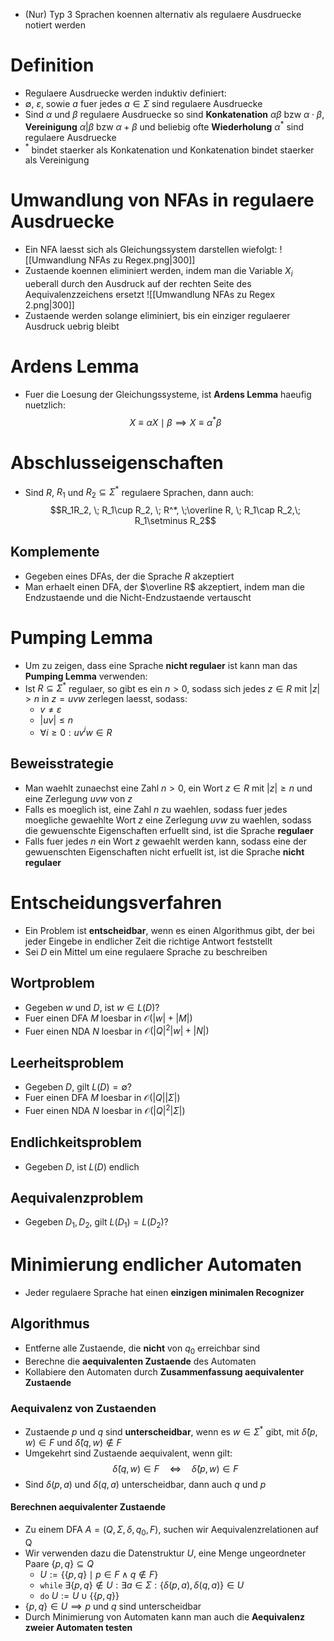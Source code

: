 - (Nur) Typ 3 Sprachen koennen alternativ als regulaere Ausdruecke notiert werden
# Definition
- Regulaere Ausdruecke werden induktiv definiert: 
- $\emptyset$, $\varepsilon$, sowie $a$ fuer jedes $a \in \Sigma$ sind regulaere Ausdruecke
- Sind $\alpha$ und $\beta$ regulaere Ausdruecke so sind **Konkatenation** $\alpha \beta$ bzw $\alpha \cdot \beta$, **Vereinigung** $\alpha | \beta$ bzw $\alpha + \beta$ und beliebig ofte **Wiederholung** $\alpha^*$ sind regulaere Ausdruecke
- $^*$ bindet staerker als Konkatenation und Konkatenation bindet staerker als Vereinigung
# Umwandlung von NFAs in regulaere Ausdruecke
- Ein NFA laesst sich als Gleichungssystem darstellen wiefolgt:
![[Umwandlung NFAs zu Regex.png|300]]
- Zustaende koennen eliminiert werden, indem man die Variable $X_i$ ueberall durch den Ausdruck auf der rechten Seite des Aequivalenzzeichens ersetzt
![[Umwandlung NFAs zu Regex 2.png|300]]
- Zustaende werden solange eliminiert, bis ein einziger regulaerer Ausdruck uebrig bleibt
# Ardens Lemma
- Fuer die Loesung der Gleichungssysteme, ist **Ardens Lemma** haeufig nuetzlich:
$$X \equiv \alpha X\mid \beta \implies X \equiv \alpha^*\beta$$
# Abschlusseigenschaften
- Sind $R$, $R_1$ und $R_2 \subseteq \Sigma^*$ regulaere Sprachen, dann auch:
$$R_1R_2, \; R_1\cup R_2, \; R^*, \;\overline R, \; R_1\cap R_2,\; R_1\setminus R_2$$
## Komplemente
- Gegeben eines DFAs, der die Sprache $R$ akzeptiert
- Man erhaelt einen DFA, der $\overline R$ akzeptiert, indem man die Endzustaende und die Nicht-Endzustaende vertauscht
# Pumping Lemma
- Um zu zeigen, dass eine Sprache **nicht regulaer** ist kann man das **Pumping Lemma** verwenden: 
- Ist $R \subseteq \Sigma^*$ regulaer, so gibt es ein $n>0$, sodass sich jedes $z\in R$ mit $|z|>n$ in $z = uvw$ zerlegen laesst, sodass:
	- $v \neq \varepsilon$
	- $|uv| \le n$
	- $\forall i \ge 0: uv^iw \in R$ 
## Beweisstrategie
- Man waehlt zunaechst eine Zahl $n > 0$, ein Wort $z \in R$ mit $|z| \ge n$ und eine Zerlegung $uvw$ von $z$
- Falls es moeglich ist, eine Zahl $n$ zu waehlen, sodass fuer jedes moegliche gewaehlte Wort $z$ eine Zerlegung $uvw$ zu waehlen, sodass die gewuenschte Eigenschaften erfuellt sind, ist die Sprache **regulaer**
- Falls fuer jedes $n$ ein Wort $z$ gewaehlt werden kann, sodass eine der gewuenschten Eigenschaften nicht erfuellt ist, ist die Sprache **nicht regulaer**
# Entscheidungsverfahren
- Ein Problem ist **entscheidbar**, wenn es einen Algorithmus gibt, der bei jeder Eingebe in endlicher Zeit die richtige Antwort feststellt
- Sei $D$ ein Mittel um eine regulaere Sprache zu beschreiben
## Wortproblem
- Gegeben $w$ und $D$, ist $w \in L(D)$?
- Fuer einen DFA $M$ loesbar in $\mathcal O(|w| + |M|)$ 
- Fuer einen NDA $N$ loesbar in $\mathcal O(|Q|^2|w|+|N|)$
## Leerheitsproblem
- Gegeben $D$, gilt $L(D) = \emptyset$?
- Fuer einen DFA $M$ loesbar in $\mathcal O(|Q||\Sigma|)$ 
- Fuer einen NDA $N$ loesbar in $\mathcal O(|Q|^2|\Sigma|)$ 
## Endlichkeitsproblem
- Gegeben $D$, ist $L(D)$ endlich
## Aequivalenzproblem
- Gegeben $D_1, D_2$, gilt $L(D_1) = L(D_2)$?
# Minimierung endlicher Automaten
- Jeder regulaere Sprache hat einen **einzigen minimalen Recognizer**
## Algorithmus
- Entferne alle Zustaende, die **nicht** von $q_0$ erreichbar sind
- Berechne die **aequivalenten Zustaende** des Automaten
- Kollabiere den Automaten durch **Zusammenfassung aequivalenter Zustaende**
### Aequivalenz von Zustaenden
- Zustaende $p$ und $q$ sind **unterscheidbar**, wenn es $w \in \Sigma^*$ gibt, mit $\hat \delta (p, w) \in F$ und $\hat \delta (q, w) \not \in F$
- Umgekehrt sind Zustaende aequivalent, wenn gilt: 
$$\hat \delta(q, w) \in F \quad \Leftrightarrow \quad \hat \delta(p, w) \in F$$
- Sind $\delta(p, a)$ und $\delta(q, a)$ unterscheidbar, dann auch $q$ und $p$
#### Berechnen aequivalenter Zustaende
- Zu einem DFA $A = (Q, \Sigma, \delta, q_0, F)$, suchen wir Aequivalenzrelationen auf Q
- Wir verwenden dazu die Datenstruktur $U$, eine Menge ungeordneter Paare $\{p, q\} \subseteq Q$
	- $U := \{\{p, q\}\mid p \in F \land q \not \in F\}$ 
	- `while` $\exists \{p, q\} \not \in U: \exists a \in \Sigma: \{\delta(p, a), \delta(q, a)\} \in U$ 
	- `do` $U:= U \cup \{\{p, q\}\}$
- $\{p, q\}\in U \implies p$ und $q$ sind unterscheidbar   
- Durch Minimierung von Automaten kann man auch die **Aequivalenz zweier Automaten testen**